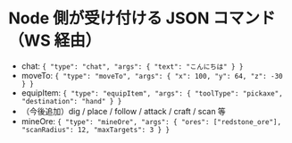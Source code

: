 # Node 側が受け付ける JSON コマンド（WS 経由）

- chat: `{ "type": "chat", "args": { "text": "こんにちは" } }`
- moveTo: `{ "type": "moveTo", "args": { "x": 100, "y": 64, "z": -30 } }`
- equipItem: `{ "type": "equipItem", "args": { "toolType": "pickaxe", "destination": "hand" } }`
- （今後追加）dig / place / follow / attack / craft / scan 等
- mineOre: `{ "type": "mineOre", "args": { "ores": ["redstone_ore"], "scanRadius": 12, "maxTargets": 3 } }`
